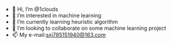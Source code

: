 - 👋 Hi, I’m @1clouds
- 👀 I’m interested in machine learning
- 🌱 I’m currently learning heuristic algorithm
- 💞️ I’m looking to collaborate on some  machine learning project
- 📫 My e-mail:sxj785151940@163.com


<!---
1clouds/1clouds is a ✨ special ✨ repository because its `README.md` (this file) appears on your GitHub profile.
You can click the Preview link to take a look at your changes.
--->
